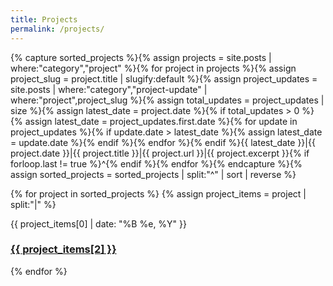 ```yaml
---
title: Projects
permalink: /projects/
---
```


{% capture sorted_projects %}{% assign projects = site.posts | where:"category","project" %}{% for project in projects %}{% assign project_slug = project.title | slugify:default %}{% assign project_updates = site.posts | where:"category","project-update" | where:"project",project_slug %}{% assign total_updates = project_updates | size %}{% assign latest_date = project.date %}{% if total_updates > 0 %}{% assign latest_date = project_updates.first.date %}{% for update in project_updates %}{% if update.date > latest_date %}{% assign latest_date = update.date %}{% endif %}{% endfor %}{% endif %}{{ latest_date }}|{{ project.date }}|{{ project.title }}|{{ project.url }}|{{ project.excerpt }}{% if forloop.last != true %}^{% endif %}{% endfor %}{% endcapture %}{% assign sorted_projects = sorted_projects | split:"^" | sort | reverse %}

{% for project in sorted_projects %}
{% assign project_items = project | split:"|" %}
<article class="post">
    <time>{{ project_items[0] | date: "%B %e, %Y" }}</time>
    <h3><a href="{{ project_items[3] }}">{{ project_items[2] }}</a></h3>
</article>
{% endfor %}
